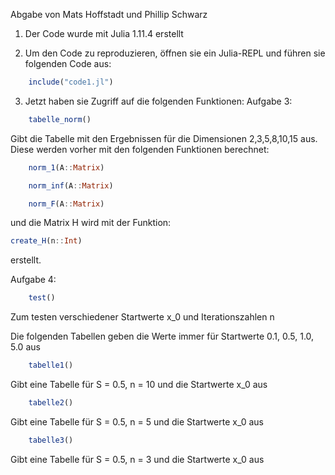 Abgabe von Mats Hoffstadt und Phillip Schwarz

1. Der Code wurde mit Julia 1.11.4 erstellt

2. Um den Code zu reproduzieren, öffnen sie ein Julia-REPL und führen sie folgenden Code aus:
```julia
    include("code1.jl")
```

3. Jetzt haben sie Zugriff auf die folgenden Funktionen:
Aufgabe 3:

```julia
    tabelle_norm()
````
Gibt die Tabelle mit den Ergebnissen für die Dimensionen 2,3,5,8,10,15 aus. Diese werden vorher mit den folgenden Funktionen berechnet:

```julia
    norm_1(A::Matrix)
````
```julia
    norm_inf(A::Matrix)
````
```julia
    norm_F(A::Matrix)
````

und die Matrix H wird mit der Funktion:

```julia
create_H(n::Int)
````

erstellt.

Aufgabe 4:

```julia
    test()
```
Zum testen verschiedener Startwerte x_0 und Iterationszahlen n

Die folgenden Tabellen geben die Werte immer für Startwerte 0.1, 0.5, 1.0, 5.0 aus
```julia
    tabelle1()
````
Gibt eine Tabelle für S = 0.5, n = 10 und die Startwerte x_0 aus

```julia
    tabelle2()
````
Gibt eine Tabelle für S = 0.5, n = 5 und die Startwerte x_0 aus

```julia
    tabelle3()
````
Gibt eine Tabelle für S = 0.5, n = 3 und die Startwerte x_0 aus
